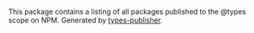 This package contains a listing of all packages published to the @types scope on NPM.
Generated by [types-publisher](https://github.com/microsoft/DefinitelyTyped-tools/tree/main/packages/publisher#readme).